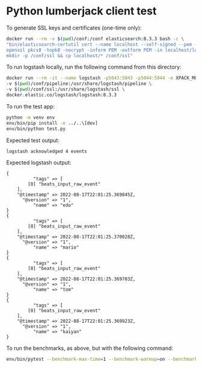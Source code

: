 # Python lumberjack client test

To generate SSL keys and certificates (one-time only):

```bash
docker run --rm -v $(pwd)/conf:/conf elasticsearch:8.3.3 bash -c \
"bin/elasticsearch-certutil cert --name localhost --self-signed --pem -out cert.zip && unzip cert.zip && \
openssl pkcs8 -topk8 -nocrypt -inform PEM -outform PEM -in localhost/localhost.key -out localhost/localhost.pkcs8.key && \
mkdir -p /conf/ssl && cp localhost/* /conf/ssl"
```

To run logstash locally, run the following command from this directory:

```bash
docker run --rm -it --name logstash -p5043:5043 -p5044:5044 -e XPACK_MONITORING_ENABLED=false \
-v $(pwd)/conf/pipeline:/usr/share/logstash/pipeline \
-v $(pwd)/conf/ssl:/usr/share/logstash/ssl \
docker.elastic.co/logstash/logstash:8.3.3
```

To run the test app: 

```bash
python -m venv env 
env/bin/pip install -e ../..\[dev]
env/bin/python test.py
```

Expected test output:
```
logstash acknowledged 4 events
```

Expected logstash output:
```
{
          "tags" => [
        [0] "beats_input_raw_event"
    ],
    "@timestamp" => 2022-08-17T22:01:25.369845Z,
      "@version" => "1",
          "name" => "edo"
}
{
          "tags" => [
        [0] "beats_input_raw_event"
    ],
    "@timestamp" => 2022-08-17T22:01:25.370028Z,
      "@version" => "1",
          "name" => "mario"
}
{
          "tags" => [
        [0] "beats_input_raw_event"
    ],
    "@timestamp" => 2022-08-17T22:01:25.369703Z,
      "@version" => "1",
          "name" => "tom"
}
{
          "tags" => [
        [0] "beats_input_raw_event"
    ],
    "@timestamp" => 2022-08-17T22:01:25.369923Z,
      "@version" => "1",
          "name" => "kaiyan"
}
```

To run the benchmarks, as above, but with the following command:

```bash
env/bin/pytest --benchmark-max-time=1 --benchmark-warmup=on --benchmark-warmup-iterations=10
```